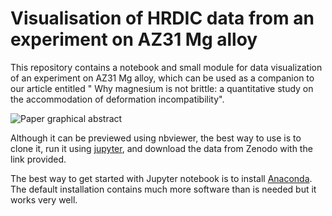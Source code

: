 # Visualisation of HRDIC data from an experiment on AZ31 Mg alloy

This repository contains a notebook and small module for data visualization of an experiment on AZ31 Mg alloy, which can be used as a companion to our article entitled " Why magnesium is not brittle: a quantitative study on the accommodation of deformation incompatibility".

![Paper graphical abstract](https://www.dropbox.com/s/ipa658hvh0wcepx/az31_graphical_abstract.png?dl=1)

Although it can be previewed using nbviewer, the best way to use is to clone it, run it using [jupyter](http://jupyter.org/), and download the data from Zenodo with the link provided.

The best way to get started with Jupyter notebook is to install [Anaconda](https://www.continuum.io/downloads). The default installation contains much more software than is needed but it works very well. 
